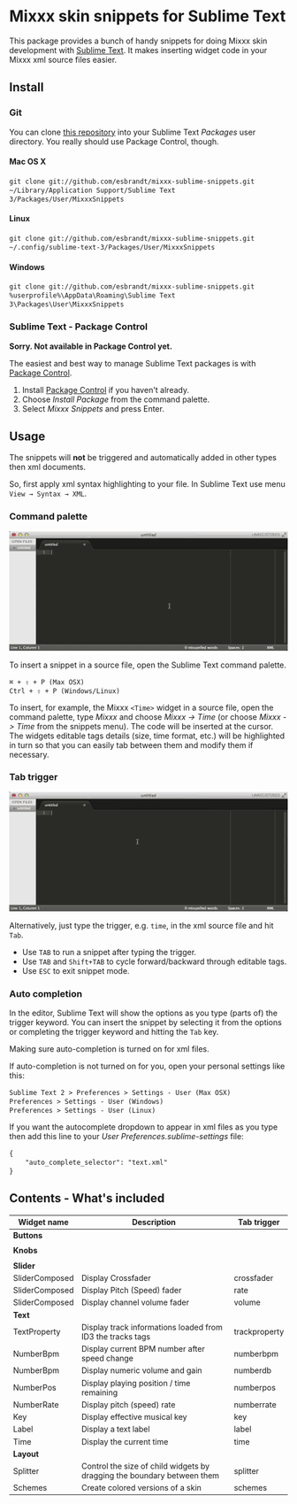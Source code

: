 Mixxx skin snippets for Sublime Text
====================================

This package provides a bunch of handy snippets for doing Mixxx skin development with
[Sublime Text](http://www.sublimetext.com/). It makes inserting widget code in
your Mixxx xml source files easier.

Install
-------

### Git

You can clone [this repository](https://github.com/esbrandt/mixxx-sublime-snippets.git)
into your Sublime Text *Packages* user directory. You really should use
Package Control, though.

#### Mac OS X

    git clone git://github.com/esbrandt/mixxx-sublime-snippets.git ~/Library/Application Support/Sublime Text 3/Packages/User/MixxxSnippets

#### Linux

    git clone git://github.com/esbrandt/mixxx-sublime-snippets.git ~/.config/sublime-text-3/Packages/User/MixxxSnippets

#### Windows

    git clone git://github.com/esbrandt/mixxx-sublime-snippets.git %userprofile%\AppData\Roaming\Sublime Text 3\Packages\User\MixxxSnippets

### Sublime Text - Package Control

**Sorry. Not available in Package Control yet.**

The easiest and best way to manage Sublime Text packages is with
[Package Control][].

1. Install [Package Control][] if you haven't already.
2. Choose *Install Package* from the command palette.
3. Select *Mixxx Snippets* and press Enter.

[Package Control]: http://wbond.net/sublime_packages/package_control

Usage
-----

The snippets will **not** be triggered and automatically added in other types
then xml documents.

So, first apply xml syntax highlighting to your file. In Sublime Text use menu
`View → Syntax → XML`.

### Command palette

![Command palette](https://raw.githubusercontent.com/esbrandt/mixxx-sublime-snippets/master/usage-command-palette.gif)

To insert a snippet in a source file, open the Sublime Text command palette.

    ⌘ + ⇧ + P (Max OSX)
    Ctrl + ⇧ + P (Windows/Linux)

To insert, for example, the Mixxx `<Time>` widget in a source file, open the
command palette, type *Mixxx* and choose *Mixxx -> Time* (or choose *Mixxx ->
Time* from the snippets menu). The code will be inserted at the cursor. The
widgets editable tags details (size, time format, etc.) will be highlighted in
turn so that you can easily tab between them and modify them if necessary.

### Tab trigger

![Tab trigger](https://raw.githubusercontent.com/esbrandt/mixxx-sublime-snippets/master/usage-tab-trigger.gif)

Alternatively, just type the trigger, e.g. `time`, in the xml source file and hit `Tab`.
- Use `TAB` to run a snippet after typing the trigger.
- Use `TAB` and `Shift+TAB` to cycle forward/backward through editable tags.
- Use `ESC` to exit snippet mode.

### Auto completion

In the editor, Sublime Text will show the options as you type (parts of) the trigger keyword. You can insert the snippet by selecting it from the options or completing the trigger keyword and hitting the `Tab` key.

Making sure auto-completion is turned on for xml files.

If auto-completion is not turned on for you, open your personal settings like this:

    Sublime Text 2 > Preferences > Settings - User (Max OSX)
    Preferences > Settings - User (Windows)
    Preferences > Settings - User (Linux)

If you want the autocomplete dropdown to appear in xml files as you type then add this line to your *User Preferences.sublime-settings* file:

    {
        "auto_complete_selector": "text.xml"
    }

Contents - What's included
--------------------------

| Widget name | Description | Tab trigger|
| --- | --- | --- |
| **Buttons** |
||
| **Knobs** |
||
| **Slider** |
| SliderComposed | Display Crossfader  | crossfader |
| SliderComposed | Display Pitch (Speed) fader  | rate |
| SliderComposed | Display channel volume fader  | volume |
| **Text** |
| TextProperty | Display track informations loaded from ID3 the tracks tags | trackproperty |
| NumberBpm | Display current BPM number after speed change | numberbpm |
| NumberBpm | Display numeric volume and gain | numberdb |
| NumberPos | Display playing position / time remaining | numberpos |
| NumberRate | Display pitch (speed) rate | numberrate |
| Key | Display effective musical key | key |
| Label | Display a text label | label |
| Time | Display the current time | time |
| **Layout** |
| Splitter | Control the size of child widgets by dragging the boundary between them | splitter |
| Schemes | Create colored versions of a skin | schemes |
